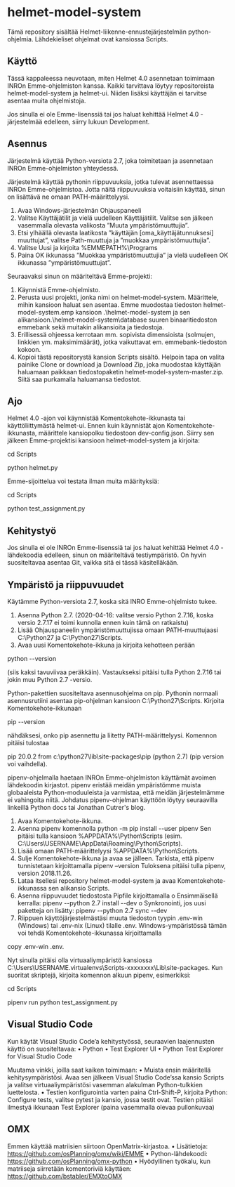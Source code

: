 # helmet-model-system

Tämä repository sisältää Helmet-liikenne-ennustejärjestelmän python-ohjelmia. Lähdekieliset ohjelmat ovat kansiossa Scripts.

## Käyttö
Tässä kappaleessa neuvotaan, miten Helmet 4.0 asennetaan toimimaan INROn Emme-ohjelmiston kanssa. Kaikki tarvittava löytyy repositoreista helmet-model-system ja helmet-ui. Niiden lisäksi käyttäjän ei tarvitse asentaa muita ohjelmistoja.

Jos sinulla ei ole Emme-lisenssiä tai jos haluat kehittää Helmet 4.0 -järjestelmää edelleen, siirry lukuun Development.

## Asennus
Järjestelmä käyttää Python-versiota 2.7, joka toimitetaan ja asennetaan INROn Emme-ohjelmiston yhteydessä.

Järjestelmä käyttää pythonin riippuvuuksia, jotka tulevat asennettaessa INROn Emme-ohjelmistoa. Jotta näitä riippuvuuksia voitaisiin käyttää, sinun on lisättävä ne omaan PATH-määrittelyysi.
1.	Avaa Windows-järjestelmän Ohjauspaneeli
2.	Valitse Käyttäjätilit ja vielä uudelleen Käyttäjätilit. Valitse sen jälkeen vasemmalla olevasta valikosta ”Muuta ympäristömuuttujia”.
3.	Etsi ylhäällä olevasta laatikosta ”käyttäjän [oma_käyttäjätunnuksesi] muuttujat”, valitse Path-muuttuja ja ”muokkaa ympäristömuuttujia”.
4.	Valitse Uusi ja kirjoita %EMMEPATH%\Programs
5.	Paina OK ikkunassa ”Muokkaa ympäristömuuttujia” ja vielä uudelleen OK ikkunassa ”ympäristömuuttujat”.

Seuraavaksi sinun on määriteltävä Emme-projekti:
1.	Käynnistä Emme-ohjelmisto.
2.	Perusta uusi projekti, jonka nimi on helmet-model-system. Määrittele, mihin kansioon haluat sen asentaa. Emme muodostaa tiedoston helmet-model-system.emp kansioon .\helmet-model-system ja sen alikansioon.\helmet-model-system\database suuren binaaritiedoston emmebank sekä muitakin alikansioita ja tiedostoja.
3.	Erillisessä ohjeessa kerrotaan mm. sopivista dimensioista (solmujen, linkkien ym. maksimimäärät), jotka vaikuttavat em. emmebank-tiedoston kokoon.
4.	Kopioi tästä repositorystä kansion Scripts sisältö. Helpoin tapa on valita painike Clone or download ja Download Zip, joka muodostaa käyttäjän haluamaan paikkaan tiedostopaketin helmet-model-system-master.zip. Siitä saa purkamalla haluamansa tiedostot.

## Ajo
Helmet 4.0 -ajon voi käynnistää Komentokehote-ikkunasta tai käyttöliittymästä helmet-ui. Ennen kuin käynnistät ajon Komentokehote-ikkunasta, määrittele kansiopolku tiedostoon dev-config.json. Siirry sen jälkeen Emme-projektisi kansioon helmet-model-system ja kirjoita:

cd Scripts

python helmet.py

Emme-sijoittelua voi testata ilman muita määrityksiä:

cd Scripts

python test_assignment.py

## Kehitystyö
Jos sinulla ei ole INROn Emme-lisenssiä tai jos haluat kehittää Helmet 4.0 -lähdekoodia edelleen, sinun on määriteltävä testiympäristö. On hyvin suositeltavaa asentaa Git, vaikka sitä ei tässä käsitelläkään.

## Ympäristö ja riippuvuudet

Käytämme Python-versiota 2.7, koska sitä INRO Emme-ohjelmisto tukee.
1.	Asenna Python 2.7. (2020-04-16: valitse versio Python 2.7.16, koska versio 2.7.17 ei toimi kunnolla ennen kuin tämä on ratkaistu)
2.	Lisää Ohjauspaneelin ympäristömuuttujissa omaan PATH-muuttujaasi C:\Python27 ja C:\Python27\Scripts.
3.	Avaa uusi Komentokehote-ikkuna ja kirjoita kehotteen perään 

python --version

(siis kaksi tavuviivaa peräkkäin). Vastaukseksi pitäisi tulla Python 2.7.16 tai jokin muu Python 2.7 -versio.

Python-pakettien suositeltava asennusohjelma on pip. Pythonin normaali asennusrutiini asentaa pip-ohjelman kansioon C:\Python27\Scripts. Kirjoita Komentokehote-ikkunaan

pip --version 

nähdäksesi, onko pip asennettu ja liitetty PATH-määrittelyysi. Komennon pitäisi tulostaa

pip 20.0.2 from c:\python27\lib\site-packages\pip (python 2.7) (pip version voi vaihdella).

pipenv-ohjelmalla haetaan INROn Emme-ohjelmiston käyttämät avoimen lähdekoodin kirjastot. pipenv eristää meidän ympäristömme muista globaaleista Python-moduuleista ja varmistaa, että meidän järjestelmämme ei vahingoita niitä. Johdatus pipenv-ohjelman käyttöön löytyy seuraavilla linkeillä Python docs tai Jonathan Cutrer's blog.
1.	Avaa Komentokehote-ikkuna.
2.	Asenna pipenv komennolla
python -m pip install --user pipenv
Sen pitäisi tulla kansioon %APPDATA%\Python\Scripts (esim. C:\Users\USERNAME\AppData\Roaming\Python\Scripts).
3.	Lisää omaan PATH-määrittelyysi %APPDATA%\Python\Scripts.
4.	Sulje Komentokehote-ikkuna ja avaa se jälleen. Tarkista, että pipenv tunnistetaan kirjoittamalla 
pipenv –version
Tuloksena pitäisi tulla pipenv, version 2018.11.26.
5.	Lataa itsellesi repository helmet-model-system ja avaa Komentokehote-ikkunassa sen alikansio Scripts.
6.	Asenna riippuvuudet tiedostosta Pipfile kirjoittamalla
o	Ensimmäisellä kerralla: pipenv --python 2.7 install --dev
o	Synkronointi, jos uusi paketteja on lisätty: pipenv --python 2.7 sync --dev
7.	Riippuen käyttöjärjestelmästäsi muuta tiedoston tyypin .env-win (Windows) tai .env-nix (Linux) tilalle .env. Windows-ympäristössä tämän voi tehdä Komentokehote-ikkunassa kirjoittamalla 

copy .env-win .env.

Nyt sinulla pitäisi olla virtuaaliympäristö kansiossa C:\Users\USERNAME\.virtualenvs\Scripts-xxxxxxxx\Lib\site-packages.
Kun suoritat skriptejä, kirjoita komennon alkuun pipenv, esimerkiksi:

cd Scripts

pipenv run python test_assignment.py

## Visual Studio Code
Kun käytät Visual Studio Code’a kehitystyössä, seuraavien laajennusten käyttö on suositeltavaa:
•	Python
•	Test Explorer UI
•	Python Test Explorer for Visual Studio Code

Muutama vinkki, joilla saat kaiken toimimaan:
•	Muista ensin määritellä kehitysympäristösi. Avaa sen jälkeen Visual Studio Code’ssa kansio Scripts ja valitse virtuaaliympäristösi vasemman alakulman Python-tulkkien luettelosta.
•	Testien konfigurointia varten paina Ctrl-Shift-P, kirjoita Python: Configure tests, valitse pytest ja kansio, jossa testit ovat.  Testien pitäisi ilmestyä ikkunaan Test Explorer (paina vasemmalla olevaa pullonkuvaa)

## OMX
Emmen käyttää matriisien siirtoon OpenMatrix-kirjastoa.
•	Lisätietoja: https://github.com/osPlanning/omx/wiki/EMME
•	Python-lähdekoodi: https://github.com/osPlanning/omx-python
•	Hyödyllinen työkalu, kun matriiseja siirretään komentoriviä käyttäen: https://github.com/bstabler/EMXtoOMX
